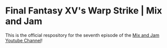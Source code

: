 # Final Fantasy XV's Warp Strike | Mix and Jam

This is the official respository for the seventh episode of the [Mix and Jam Youtube Channel](https://www.youtube.com/c/MixAndJam)!
